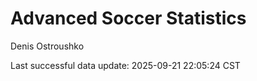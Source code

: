# Advanced Soccer Statistics
Denis Ostroushko

<!-- gfm -->

Last successful data update: 2025-09-21 22:05:24 CST
